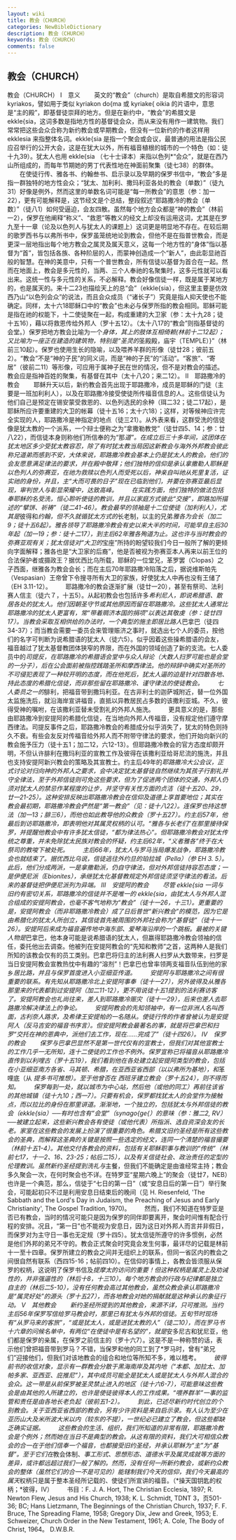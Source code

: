 ```yaml
---
layout: wiki
title: 教会（CHURCH）
categories: NewBibleDictionary
description: 教会（CHURCH）
keywords: 教会（CHURCH）
comments: false
---
```


## 教会（CHURCH）



教会（CHURCH）
Ⅰ　意义
　　英文的“教会”（church）是取自希腊文的形容词 kyriakos，譬如用于类似 kyriakon do{ma 或 kyriake{ oikia 的片语中，意思是“主的殿”，即基督徒崇拜的地方。但是在新约中，“教会”的希腊文是 ekkle{sia，这词多数是指地方性的基督徒会众，而从来没有用作一建筑物。我们常常把这些会众合称为新约教会或早期教会，但没有一位新约的作者这样用 ekklesia 来指整体名词。ekkle{sia 是指一个聚会或会议，最普通的用法是指公民应召举行的公开大会，这是在犹大以外，所有福音植根的城市的一个特色（如：徒十九39）。犹太人也用 ekkle{sia （七十士译本）来指以色列*“会众”，就是在西乃山所组成的，而每年节期她的男丁代表性地在神面前聚集（徒七38）的群体。
　　在使徒行传、雅各书、约翰叁书、启示录以及早期的保罗书信中，“教会”多是指一群独特的地方性会众；“犹太、加利利、撒玛利亚各处的教会〔单数〕”（徒九31）好像是例外，然而这里的单数名词可能是“每一所教会”的意思（参：加一22），更有可能解释是，这节经文是个总结，整段叙述“耶路撒冷的教会〔单数〕”（徒八1）如何受逼迫，会友四散。虽然每个地方会众都是“神的教会”（林前一2），保罗在他阐释“称义”、“救恩”等教义的经文上却没有运用这词，尤其是在罗九至十一章（论及以色列人与犹太人的课题上）这词更是明显地不存在。在较后期的歌罗西书与以弗所书中，保罗虽笼统地论到教会，但他不是在指普世教会，而是更深一层地指出每个地方教会之属灵及属天意义，这每一个地方性的“身体”恉以基督为“首”，皆包括各族、各种阶层的人，而蒙神创造成一个“新人”，由此彰显祂百般的智慧。在神的美意中，只有一个普世教会，所有信徒以基督为首合在一起。然而在地面上，教会是多元性的，当两、三个人奉祂的名聚集时，这多元性就可以看出来。这统一性与多元性的关系，不必解释。教会好像信徒一样，既是属于某地方的，也是属天的。来十二23也描绘天上的总“会”（ekkle{sia），但这里主要是仿效西乃山“以色列会众”的说法，而且会众成员（“诸长子”）究竟是指人抑天使也不能确定。同样，太十六18耶稣口中的“教会”也未必与保罗所指的教会相同。耶稣可能是指在祂的权能下，十二使徒聚在一起，构成重建的大卫家（参：太十九28；徒十五16），藉以将救恩传给外邦人（罗十五12）。（太十八17的“教会”则指基督徒的会堂。）保罗把地方教会比喻为一个*身体，其上的肢体互相倚赖(林前十二12起）；又比喻为一座正在建造的建筑物，特别是“圣灵的*圣殿殿，庙宇（TEMPLE）}”（林前三10起）。保罗也使用生长的隐喻，以及喂养羊群的形像（徒廿28；彼前五2）。“教会”不是“神的子民”的同义词，而是“神的子民”的“活动”。“客旅”、“寄居”（彼前二11）等形像，可应用于属神子民在世的情况，但不是对教会的描述。教会应是指神百姓的聚集，有基督在其中（太十八20；来二12）。
Ⅱ　耶路撒冷的教会
　　耶稣升天以后，新约教会首先出现于耶路撒冷，成员是耶稣的门徒（主要是一班加利利人），以及在耶路撒冷接受使徒所传福音信息的人。这些信徒认为他们自己是预定在锡安蒙受救恩的、以色列选民的余种（珥二32；徒二17起），是耶稣所应许要重建的大卫的帐幕（徒十五16；太十六18）；这样，对等候神应许完全实现的人，耶路撒冷是神指定的地点（徒三21）。从外表来看，这群受洗的信徒像是犹太教的一个派系，一个辩士便称之为“拿撒勒教党”（徒廿四5、14；参：廿八22），而信徒本身则称他们所信奉的为“那*道”。在成立后三十多年间，这团体在犹太地区多少受犹太教容忍，除了有时犹太教当局因这新教会与海外外邦教会彼此称兄道弟而感到不安，大体来说，耶路撒冷教会基本上仍是犹太人的教会。他们的会友愿意满足律法的要求，并在殿中敬拜；他们独特的信仰是承认拿撒勒人耶稣是以色列人的弥赛亚，在祂为救赎以色列人而受死以后，神亲自叫祂从死里复活，证实祂的身份，并且，主“大而可畏的日子”现在已临到他们，并要在弥赛亚最后显现，审判世人与彰显荣耀中，达致高峰。
　　在实践方面，他们独特的做法包括奉耶稣的名受洗，恒心聆听使徒的教训，并且以家庭方式彼此“交接”，即路加所描述的“擘饼、祈祷”（徒二41-46）。教会最早的领袖是十二位使徒（加利利人），尤其是*彼得和*约翰，但不久就循犹太方式的*长老制，以主的兄弟*雅各为会长（加二9；徒十五6起）。雅各领导了耶路撒冷教会有史以来大半的时间，可能早自主后30年起（加一19；参：徒十二17），到主后62年雅各殉道为止。这也许与当时教会的弥赛亚观有关；犹太信徒对“大卫的*宝座”所持的盼望较我们今日一般所了解的更倾向字面解释；雅各也是“大卫家的后裔”，他是否被视为弥赛亚本人再来以前王位的合法保护者或摄政王？据优西比乌所载，耶稣的一位堂兄，革罗罢（Clopas）之子西面，继雅各为教会会长；而在主后70年耶路撒冷陷落之后，据说维斯帕先（Vespasian）王帝曾下令搜寻所有大卫的家族，好使犹太人中再也没有王储了（EH
3.11-12）。
　　耶路撒冷的教会逐渐扩展（徒廿一20），甚至有祭司、法利赛人信主（徒六７，十五5）。从起初教会也包括许多*希利尼人，即说希腊语、散居各处的犹太人。他们因朝圣守节或其他原因而留在耶路撒冷。这些犹太人通常比耶路撒冷的犹太人更富有，常“带着赒济本国的捐项”以表达其敬虔（参：徒廿四17）。当教会采取互相供给的办法时，一个典型的施主即居比路人*巴拿巴（徒四34-37）；而当教会需要一委员会来管理赈济之事时，就选出七个人的委员，按他们的名字可判断为说希腊语的犹太人（徒六5）。似乎因着这些操希腊语的会友，福音越过了犹太基督教团体狭窄的界限，而在外国的领域创造了新的支流。七人委员中的*司提反，在耶路撒冷的希腊语会堂中与众人辩论（大数人扫罗可能也是会堂的一分子），后在公会面前被指控践踏圣所和摩西律法。他的辩辞中确实对圣所的不可侵犯表现了一种较开明的态度，而在他死后，犹太人逼的迫是针对四散各地、持此态度的希腊化信徒，而非那些留在耶路撒冷、谨守律法的使徒教会。
　　七人委员之一的*腓利，把福音带到撒玛利亚。在古非利士的迦萨城附近，替一位外国太监施洗后，就沿海岸宣讲福音，直抵以异教居民占多数的该撒利亚城。不久，彼得受神的嘱咐，在该撒利亚替未受割礼的外邦人施洗。
　　更具意义的是，那些由耶路撒冷到安提阿的希腊化信徒，在当地向外邦人传福音，没有规定他们遵守摩西律法。司提反事件之后，耶路撒冷教会的希腊成分似乎消失了，犹太的特色则持久不衰。有些会友反对传福音给外邦人而不附带守律法的要求，他们开始向新兴的教会施予压力（徒十五1；加二12，六12-13）。但耶路撒冷教会的官方态度却颇开明，不但认许腓利在撒玛利亚的宣教工作及彼得在该撒利亚给哥尼流的施洗，并且也支持安提阿新兴教会的策略及其宣教士。约主后49年的*耶路撒冷大公会议，正式讨论对归向神的外邦人之要求，会中决定犹太基督徒自然继续为其孩子行割礼并守全律法，至于外邦信徒则可免这些要求，但为了促进两个团体的交通，外邦人仍须对犹太人的禁忌作某程度的让步，并坚守有关性方面的贞洁（徒十五20、29，廿一21-25）。这种安排反映出耶路撒冷教会在信仰及道德上享首要地位；其实在教会最初期，耶路撒冷教会俨然是“第一教会”（见：徒十八22）。连保罗也持这想法（加一13；腓三6），而他也如此教导他的众教会（罗十五27）。约主后57年，他最后到访耶路撒冷，即表明他对其属灵权柄的认可。“雅各与长老们”在那里接待保罗，并提醒他教会中有许多犹太信徒，“都为律法热心”。但耶路撒冷教会对犹太传统之尊重，并未免除犹太民族对教会的怀疑，约主后62年，“义者雅各”终于在大祭司的教唆下被处死。
　　主后66年，犹太人与罗马当局爆发战争，耶路撒冷教会也就结束了。据优西比乌说，信徒逃往外约旦的珀拉城（Pella）（参 EH 3.
5）。此后，他们分成两派，一是拿撒勒派，仍自守律法，但对外邦信徒持容忍态度；一是伊便尼派（Ebionites），承继犹太化基督教规定外邦信徒须坚守律法的看法。后来的基督徒把伊便尼派列为异端。
Ⅲ　安提阿的教会
　　尽管 ekkle{sia 一词与旧约有密切关系，耶路撒冷的信徒并不是唯一的 ekkle{sia，由犹太人与外邦人混合组成的安提阿教会，也毫不客气地称为“教会”（徒十一26，十三1）。更重要的是，*安提阿教会（而非耶路撒冷教会）成了日后普世“新兴教会”的模范，因为它是由希腊化的犹太人所创立，其信徒首先被周围的外邦社会称为*“基督徒”（徒十一26）。安提阿后来成为福音遍传地中海东部、爱琴海沿岸的一个跳板。最被的关键人物是*巴拿巴，他本身可能是说希腊语的犹太人，但嬴得耶路撒冷教会领袖的信任，委托他出去调查。他被列在安提阿教会的“先知和教师”之首，这两种人是我们所知的该教会仅有的员工类别。巴拿巴将归主的法利赛人扫罗从大数带来，扫罗是当日安提阿教会宣教热忱中有趣的“溶剂”！巴拿巴也曾率领两支福音队伍到他的家乡*居比路，并且与保罗首度进入小亚细亚传道。
　　安提阿与耶路撒冷之间有很重要的联系。有先知从耶路撒冷北上安提阿事奉（徒十一27），另外彼得及从雅各那里来的代表都到过安提阿（加二11-12），更不用说徒十五1提到的法利赛访客了。安提阿教会也礼尚往来，差人到耶路撒冷赈灾（徒十一29），后来也差人去耶路撒冷解决律法上的争论。
　　安提阿教会的先知领袖中，有一位非洲人名叫西面，古利奈人路求，及希律王安提帕的一名随从。使徒行传的作者曾被认为是安提阿人（反马吉安的福音书序言）。但安提阿教会最著名的事，就是将巴拿巴和扫罗“交托在神的恩典中，派他们去工作，现在……完成了”（徒十四26）。
Ⅳ　保罗的教会
　　*保罗与巴拿巴显然不是第一世代仅有的宣教士，但我们对其他宣教士的工作几乎一无所知，连十二使徒的工作也不例外。保罗宣称已将福音从耶路撒冷直传到以利哩古（罗十五19），我们看到他在各处建立起安提阿类型的教会，包括在小亚细亚南方各省、马其顿、希腊，在亚西亚省西部（以*以弗所为基地），和*革哩底（从 *提多书可推想）。至于他曾否在 *西班牙建立教会（罗十五24），则不得而知。
　　保罗每到一处，就以城市为中心站，然后他（或他的同工）再前往该省的其他城镇（徒十九10；西一7）。只要有机会，保罗都找犹太人的*会堂作为接触点，而以拉比的身份在那里讲道。渐渐地，一个独立的，包括犹太与外邦信徒的教会（ekkle{sia）──有时也含有“会堂”（synago{ge{）的意味（参：雅二2, RV）──被建立起来，这些新兴教会各有使徒（或他代表）所指派、选自资深会友的长老。*家室在这些教会的发展上扮演了很重要的角色。希腊文旧约圣经是所有这些教会的圣典，而解释这圣典的关键是按照一些选定的经文，连同一个清楚的福音撮要（林前十五1-4）。其他交付各教会的资料，包括有关耶稣职事与教训的“传统”（林前七17，十一2、16、23-25；帖后二15），以及有关信徒社会、政治责任的定型的伦理教训。虽然新约圣经提到*洗礼与*主餐，但我们不能确定是由谁经常主持；教会多久聚会一次，在何时聚会也不详。在特罗亚“星期六晚上”的聚会（徒廿7，NEB）也许是一个典范，那么，信徒于“七日的第一日”（或“安息日后的第一日”）举行聚会，可能起初只不过是利用安息日结束后的晚间（见 H. Riesenfeld, 'The
Sabbath and the Lord's Day in Judaism, the Preaching of Jesus and Early
Christianity', The Gospel Tradition,
1970)。
　　然而，我们不知道在特罗亚是否已有教会，当时的情况可能只是因为保罗的同伴即要离开，聚会时间惟有配合行程的安排。况且，“第一日”也不能视为安息日，因为这日对外邦人而言并非假日，而保罗对为主守日一事也无定规（罗十四5）。犹太信徒所遵守的许多惯例，必然是他们外邦的弟兄不守的。教会正式聚会时究竟会发生何事，最详尽的记载是林前十一至十四章。保罗所建立的教会之间并无组织上的联系，但同一省区内的教会之间很自然有联系（西四15-16；帖前四10）。在信仰的事情上，各教会皆须服从保罗的权柄，这说明了保罗书信及*提摩太的访问的重要！但这种权柄是属灵上及劝诫性的，并非强逼性的（林后十8，十三10）。每个地方教会的行政与纪律都是独立自主的（林后二5-10），没有任何教会高过其他教会，虽然众教会承认耶路撒冷是“属灵好处”的源头（罗十五27），而各地教会对她的捐献就是这种承认的象征行动。
Ⅴ　其他教会
　　新约圣经所提到的其他教会，来源不详，只可推测。当约主后56年保罗写信给罗马教会时，那里已有犹太与外邦的信徒。五旬节时现场有“从罗马来的客旅”，“或是犹太人，或是进犹太教的人”（徒二10），而在罗马书十六章的问候名单中，有两位“在使徒中是有名望的”，就是*安多尼古和犹尼亚，他们都是保罗的亲属，在保罗之前信主的（罗十六7）。这是不是一种称赞的话，表示他们曾把福音带到罗马？不错，当保罗和他的同工到了*罗马时，曾有“弟兄们”迎接他们，但我们对该地教会的组合和地位等所知不多，难以稽考。
　　*彼得前书的收信对象，显示有一群教会分散于黑海南岸及其内地（“本都、加拉太、加帕多家、亚西亚、庇推尼”），其中成员可能全是犹太人或是犹太人与外邦人混合的会众。这一带是从前保罗被圣灵禁止进入的地区（徒十六6-7），可能意味这些教会是由其他的人所建立的，也许是使徒彼得本人的工作成果。“喂养群羊”一事的监管和责任是由各地长老负起（彼前五1-2）。
　　到此，已述尽新约时代创立的个别教会。关于亚西亚省西部的教会，另有少许资料是来自启示录。有人认为至少在亚历山大及米所波大米以内（较东的不提），一世纪必已建立了教会，但这些都缺乏确实证据。
　　这些教会的生活、组织，我们所知道的非常有限，耶路撒冷教会是个例外；然而她在当日不是典型的教会。从这有限的资料，我们大可相信众教会的合一在于他们信奉一个福音，也都接受旧约圣经，并承认耶稣为“主”为“基督”。至于它们在*教会体制、*事工形式、思想形态、道德水平及属灵成就等方面的差异，或许都远超过我们一般了解的。然而，没有任何一所新约教会，或新约众教会的整体（虽然它们的合一不是可见的）能辖制我们今天的信仰，我们今天最高的属天*权柄只是属于整本圣经所记载的、使徒们所宣讲的福音。（*操天国钥匙的权柄；*彼得，IV）
　　书目：F. J. A. Hort, The Christian Ecclesia, 1897; R. Newton
Flew, Jesus and His Church, 1938; K.
L. Schmidt, TDNT 3，页501-36; BC; Hans Lietzmann, The Beginnings of the Christian Church, 1937; F. F. Bruce, The Spreading Flame, 1958; Gregory Dix, Jew and Greek, 1953; E. Schweizer, Church Order in the New Testament, 1961;
A. Cole, The Body of Christ, 1964。
D.W.B.R.




